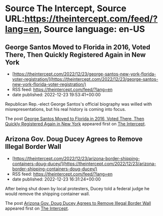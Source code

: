 # Source The Intercept, Source URL:https://theintercept.com/feed/?lang=en, Source language: en-US

## George Santos Moved to Florida in 2016, Voted There, Then Quickly Registered Again in New York
 - [https://theintercept.com/2022/12/23/george-santos-new-york-florida-voter-registration/](https://theintercept.com/2022/12/23/george-santos-new-york-florida-voter-registration/)
 - RSS feed: https://theintercept.com/feed/?lang=en
 - date published: 2022-12-23 19:53:41+00:00

<p>Republican Rep.-elect George Santos's official biography was willed with misrepresentations, but his real history is coming into focus.</p>
<p>The post <a href="https://theintercept.com/2022/12/23/george-santos-new-york-florida-voter-registration/" rel="nofollow">George Santos Moved to Florida in 2016, Voted There, Then Quickly Registered Again in New York</a> appeared first on <a href="https://theintercept.com" rel="nofollow">The Intercept</a>.</p>

## Arizona Gov. Doug Ducey Agrees to Remove Illegal Border Wall
 - [https://theintercept.com/2022/12/23/arizona-border-shipping-containers-doug-ducey/](https://theintercept.com/2022/12/23/arizona-border-shipping-containers-doug-ducey/)
 - RSS feed: https://theintercept.com/feed/?lang=en
 - date published: 2022-12-23 16:31:24+00:00

<p>After being shut down by local protesters, Ducey told a federal judge he would remove the shipping container wall.</p>
<p>The post <a href="https://theintercept.com/2022/12/23/arizona-border-shipping-containers-doug-ducey/" rel="nofollow">Arizona Gov. Doug Ducey Agrees to Remove Illegal Border Wall</a> appeared first on <a href="https://theintercept.com" rel="nofollow">The Intercept</a>.</p>
